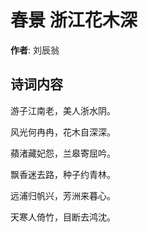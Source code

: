 # 春景 浙江花木深

**作者**: 刘辰翁

## 诗词内容

游子江南老，美人浙水阴。

风光何冉冉，花木自深深。

蘋渚藏妃怨，兰皋寄屈吟。

飘香迷去路，种子约青林。

远浦归帆兴，芳洲来暮心。

天寒人倚竹，目断去鸿沈。

